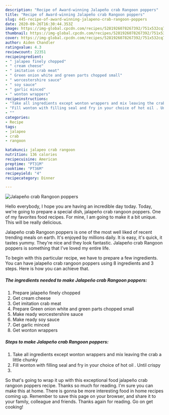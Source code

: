 ```yaml
---
description: "Recipe of Award-winning Jalapeño crab Rangoon poppers"
title: "Recipe of Award-winning Jalapeño crab Rangoon poppers"
slug: 445-recipe-of-award-winning-jalapeno-crab-rangoon-poppers
date: 2020-09-26T16:30:44.353Z
image: https://img-global.cpcdn.com/recipes/5281926078267392/751x532cq70/jalapeno-crab-rangoon-poppers-recipe-main-photo.jpg
thumbnail: https://img-global.cpcdn.com/recipes/5281926078267392/751x532cq70/jalapeno-crab-rangoon-poppers-recipe-main-photo.jpg
cover: https://img-global.cpcdn.com/recipes/5281926078267392/751x532cq70/jalapeno-crab-rangoon-poppers-recipe-main-photo.jpg
author: Aiden Chandler
ratingvalue: 4.3
reviewcount: 22351
recipeingredient:
- " jalapeo finely chopped"
- " cream cheese"
- " imitation crab meat"
- " Green onion white and green parts chopped small"
- " worcestershire sauce"
- " soy sauce"
- " garlic minced"
- " wonton wrappers"
recipeinstructions:
- "Take all ingredients except wonton wrappers and mix leaving the crab a little chunky"
- "Fill wonton with filling seal and fry in your choice of hot oil . Until crispy"
- ""
categories:
- Recipe
tags:
- jalapeo
- crab
- rangoon

katakunci: jalapeo crab rangoon 
nutrition: 136 calories
recipecuisine: American
preptime: "PT31M"
cooktime: "PT36M"
recipeyield: "4"
recipecategory: Dinner

---
```



![Jalapeño crab Rangoon poppers](https://img-global.cpcdn.com/recipes/5281926078267392/751x532cq70/jalapeno-crab-rangoon-poppers-recipe-main-photo.jpg)

Hello everybody, I hope you are having an incredible day today. Today, we're going to prepare a special dish, jalapeño crab rangoon poppers. One of my favorites food recipes. For mine, I am going to make it a bit unique. This will be really delicious.

Jalapeño crab Rangoon poppers is one of the most well liked of recent trending meals on earth. It's enjoyed by millions daily. It is easy, it's quick, it tastes yummy. They're nice and they look fantastic. Jalapeño crab Rangoon poppers is something that I've loved my entire life.




To begin with this particular recipe, we have to prepare a few ingredients. You can have jalapeño crab rangoon poppers using 8 ingredients and 3 steps. Here is how you can achieve that.

<!--inarticleads1-->

##### The ingredients needed to make Jalapeño crab Rangoon poppers:

1. Prepare  jalapeño finely chopped
1. Get  cream cheese
1. Get  imitation crab meat
1. Prepare  Green onion white and green parts chopped small
1. Make ready  worcestershire sauce
1. Make ready  soy sauce
1. Get  garlic minced
1. Get  wonton wrappers




<!--inarticleads2-->

##### Steps to make Jalapeño crab Rangoon poppers:

1. Take all ingredients except wonton wrappers and mix leaving the crab a little chunky
1. Fill wonton with filling seal and fry in your choice of hot oil . Until crispy
1. 




So that's going to wrap it up with this exceptional food jalapeño crab rangoon poppers recipe. Thanks so much for reading. I'm sure you can make this at home. There is gonna be more interesting food in home recipes coming up. Remember to save this page on your browser, and share it to your family, colleague and friends. Thanks again for reading. Go on get cooking!
